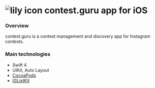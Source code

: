 # ![lily icon](https://github.com/nathanwchan/lily/blob/master/lily/Icons/contest_guru_20%402x.png) contest.guru app for iOS

### Overview
contest.guru is a contest management and discovery app for Instagram contests.

### Main technologies
* Swift 4
* UIKit, Auto Layout
* [CocoaPods](https://cocoapods.org/)
* [IGListKit](https://github.com/Instagram/IGListKit/)
